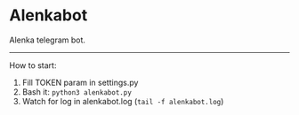# Alenkabot

Alenka telegram bot.

---

How to start:

1. Fill TOKEN param in settings.py
2. Bash it: `python3 alenkabot.py`
3. Watch for log in alenkabot.log (`tail -f alenkabot.log`)
